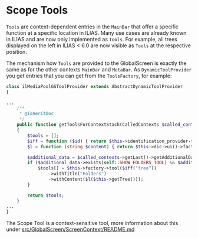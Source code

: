 Scope Tools
===========
`Tools` are context-dependent entries in the `MainBar` that offer a specific function at a specific location in ILIAS. Many use cases are already known in ILIAS and are now only implemented as `Tools`. For example, all trees displayed on the left in ILIAS < 6.0 are now visible as `Tools` at the respective position.

The mechanism how `Tools` are provided to the GlobalScreen is exactly the same as for the other contexts `MainBar` and `MetaBar`. As `DynamicToolProvider` you get entries that you can get from the `ToolsFactory`, for example:

```php
class ilMediaPoolGSToolProvider extends AbstractDynamicToolProvider
{

...
    /**
     * @inheritDoc
     */
    public function getToolsForContextStack(CalledContexts $called_contexts) : array
    {
        $tools = [];
        $iff = function ($id) { return $this->identification_provider->identifier($id); };
        $l = function (string $content) { return $this->dic->ui()->factory()->legacy($content); };

        $additional_data = $called_contexts->getLast()->getAdditionalData();
        if ($additional_data->exists(self::SHOW_FOLDERS_TOOL) && $additional_data->get(self::SHOW_FOLDERS_TOOL) === true) {
            $tools[] = $this->factory->tool($iff("tree"))
                ->withTitle("Folders")
                ->withContent($l($this->getTree()));
        }

        return $tools;
    }
...
}
```

The Scope Tool is a context-sensitive tool, more information about this under [src/GlobalScreen/ScreenContext/README.md](../../ScreenContext/README.md)
